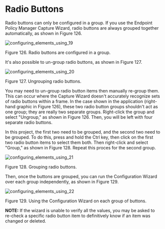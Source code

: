 # Radio Buttons

Radio buttons can only be configured in a group. If you use the Endpoint Policy Manager Capture
Wizard, radio buttons are always grouped together automatically, as shown in Figure 126.

![configuring_elements_using_19](/img/product_docs/endpointpolicymanager/endpointpolicymanager/applicationsettings/designstudio/configurationwizard/elements/configuring_elements_using_19.webp)

Figure 126. Radio buttons are configured in a group.

It's also possible to un-group radio buttons, as shown in Figure 127.

![configuring_elements_using_20](/img/product_docs/endpointpolicymanager/endpointpolicymanager/applicationsettings/designstudio/configurationwizard/elements/configuring_elements_using_20.webp)

Figure 127. Ungrouping radio buttons.

You may need to un-group radio button items then manually re-group them. This can occur where the
Capture Wizard doesn't accurately recognize sets of radio buttons within a frame. In the case shown
in the application (right-hand graphic in Figure 126), these two radio button groups shouldn't act
as one group; they are really two separate groups. Right-click the group and select "Ungroup," as
shown in Figure 126. Then, you will be left with four separate radio buttons.

In this project, the first two need to be grouped, and the second two need to be grouped. To do
this, press and hold the Ctrl key, then click on the first two radio button items to select them
both. Then right-click and select "Group," as shown in Figure 128. Repeat this proces for the second
group.

![configuring_elements_using_21](/img/product_docs/endpointpolicymanager/endpointpolicymanager/applicationsettings/designstudio/configurationwizard/elements/configuring_elements_using_21.webp)

Figure 128. Grouping radio buttons.

Then, once the buttons are grouped, you can run the Configuration Wizard over each group
independently, as shown in Figure 129.

![configuring_elements_using_22](/img/product_docs/endpointpolicymanager/endpointpolicymanager/applicationsettings/designstudio/configurationwizard/elements/configuring_elements_using_22.webp)

Figure 129. Using the Configuration Wizard on each group of buttons.

**NOTE:** If the wizard is unable to verify all the values, you may be asked to re-check a specific
radio button item to definitively know if an item was changed or deleted.
